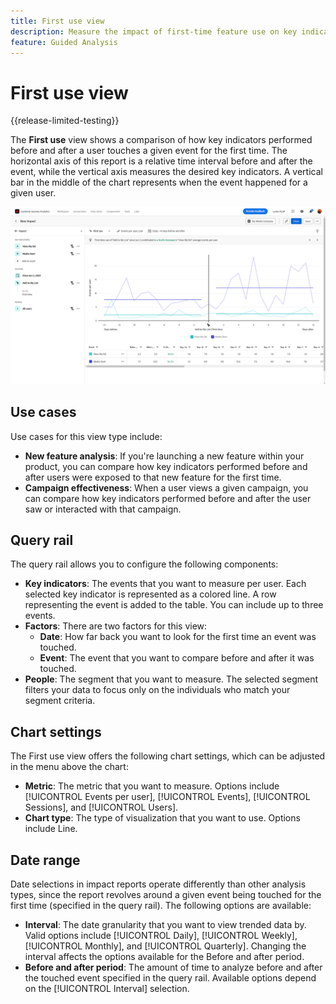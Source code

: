 ```yaml
---
title: First use view
description: Measure the impact of first-time feature use on key indicators.
feature: Guided Analysis
---
```

# First use view

{{release-limited-testing}}

The **First use** view shows a comparison of how key indicators performed before and after a user touches a given event for the first time. The horizontal axis of this report is a relative time interval before and after the event, while the vertical axis measures the desired key indicators. A vertical bar in the middle of the chart represents when the event happened for a given user.

![Release](../assets/first-use.png)

## Use cases

Use cases for this view type include:

* **New feature analysis**: If you're launching a new feature within your product, you can compare how key indicators performed before and after users were exposed to that new feature for the first time.
* **Campaign effectiveness**: When a user views a given campaign, you can compare how key indicators performed before and after the user saw or interacted with that campaign.

## Query rail

The query rail allows you to configure the following components:

* **Key indicators**: The events that you want to measure per user. Each selected key indicator is represented as a colored line. A row representing the event is added to the table. You can include up to three events.
* **Factors**: There are two factors for this view:
  * **Date**: How far back you want to look for the first time an event was touched.
  * **Event**: The event that you want to compare before and after it was touched.
* **People**: The segment that you want to measure. The selected segment filters your data to focus only on the individuals who match your segment criteria.

## Chart settings

The First use view offers the following chart settings, which can be adjusted in the menu above the chart:

* **Metric**: The metric that you want to measure. Options include [!UICONTROL Events per user], [!UICONTROL Events], [!UICONTROL Sessions], and [!UICONTROL Users].
* **Chart type**: The type of visualization that you want to use. Options include Line.

## Date range

Date selections in impact reports operate differently than other analysis types, since the report revolves around a given event being touched for the first time (specified in the query rail). The following options are available:

* **Interval**: The date granularity that you want to view trended data by. Valid options include [!UICONTROL Daily], [!UICONTROL Weekly], [!UICONTROL Monthly], and [!UICONTROL Quarterly]. Changing the interval affects the options available for the Before and after period.
* **Before and after period**: The amount of time to analyze before and after the touched event specified in the query rail. Available options depend on the [!UICONTROL Interval] selection.
